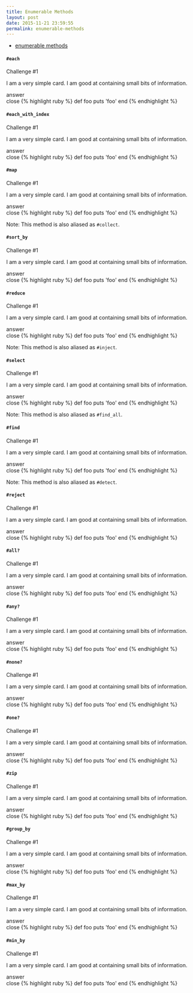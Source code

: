 ```yaml
---
title: Enumerable Methods
layout: post
date: 2015-11-21 23:59:55
permalink: enumerable-methods
---
```


* [enumerable methods](http://ruby-doc.org/core-2.2.3/Enumerable.html)

#### `#each`

<div class="card blue-grey darken-1">
  <div class="card-content white-text">
    <span class="card-title">Challenge #1</span>
    <p>
      I am a very simple card. I am good at containing small bits of information.
    </p>
  </div>
  <div class="card-content card-action orange-text">
    <span class="activator orange-text">answer</span>
  </div>
  <div class="card-reveal">
    <span class="card-title orange-text">close</span>
{% highlight ruby %}
def foo
  puts 'foo'
end
{% endhighlight %}
  </div>
</div>

#### `#each_with_index`

<div class="card blue-grey darken-1">
  <div class="card-content white-text">
    <span class="card-title">Challenge #1</span>
    <p>
      I am a very simple card. I am good at containing small bits of information.
    </p>
  </div>
  <div class="card-content card-action orange-text">
    <span class="activator orange-text">answer</span>
  </div>
  <div class="card-reveal">
    <span class="card-title orange-text">close</span>
{% highlight ruby %}
def foo
  puts 'foo'
end
{% endhighlight %}
  </div>
</div>


#### `#map`

<div class="card blue-grey darken-1">
  <div class="card-content white-text">
    <span class="card-title">Challenge #1</span>
    <p>
      I am a very simple card. I am good at containing small bits of information.
    </p>
  </div>
  <div class="card-content card-action orange-text">
    <span class="activator orange-text">answer</span>
  </div>
  <div class="card-reveal">
    <span class="card-title orange-text">close</span>
{% highlight ruby %}
def foo
  puts 'foo'
end
{% endhighlight %}
  </div>
</div>

Note: This method is also aliased as `#collect`. 

#### `#sort_by`

<div class="card blue-grey darken-1">
  <div class="card-content white-text">
    <span class="card-title">Challenge #1</span>
    <p>
      I am a very simple card. I am good at containing small bits of information.
    </p>
  </div>
  <div class="card-content card-action orange-text">
    <span class="activator orange-text">answer</span>
  </div>
  <div class="card-reveal">
    <span class="card-title orange-text">close</span>
{% highlight ruby %}
def foo
  puts 'foo'
end
{% endhighlight %}
  </div>
</div>

#### `#reduce` 

<div class="card blue-grey darken-1">
  <div class="card-content white-text">
    <span class="card-title">Challenge #1</span>
    <p>
      I am a very simple card. I am good at containing small bits of information.
    </p>
  </div>
  <div class="card-content card-action orange-text">
    <span class="activator orange-text">answer</span>
  </div>
  <div class="card-reveal">
    <span class="card-title orange-text">close</span>
{% highlight ruby %}
def foo
  puts 'foo'
end
{% endhighlight %}
  </div>
</div>

Note: This method is also aliased as `#inject`.

#### `#select`

<div class="card blue-grey darken-1">
  <div class="card-content white-text">
    <span class="card-title">Challenge #1</span>
    <p>
      I am a very simple card. I am good at containing small bits of information.
    </p>
  </div>
  <div class="card-content card-action orange-text">
    <span class="activator orange-text">answer</span>
  </div>
  <div class="card-reveal">
    <span class="card-title orange-text">close</span>
{% highlight ruby %}
def foo
  puts 'foo'
end
{% endhighlight %}
  </div>
</div>

Note: This method is also aliased as `#find_all`.

#### `#find`

<div class="card blue-grey darken-1">
  <div class="card-content white-text">
    <span class="card-title">Challenge #1</span>
    <p>
      I am a very simple card. I am good at containing small bits of information.
    </p>
  </div>
  <div class="card-content card-action orange-text">
    <span class="activator orange-text">answer</span>
  </div>
  <div class="card-reveal">
    <span class="card-title orange-text">close</span>
{% highlight ruby %}
def foo
  puts 'foo'
end
{% endhighlight %}
  </div>
</div>

Note: This method is also aliased as `#detect`.

#### `#reject`

<div class="card blue-grey darken-1">
  <div class="card-content white-text">
    <span class="card-title">Challenge #1</span>
    <p>
      I am a very simple card. I am good at containing small bits of information.
    </p>
  </div>
  <div class="card-content card-action orange-text">
    <span class="activator orange-text">answer</span>
  </div>
  <div class="card-reveal">
    <span class="card-title orange-text">close</span>
{% highlight ruby %}
def foo
  puts 'foo'
end
{% endhighlight %}
  </div>
</div>

#### `#all?`

<div class="card blue-grey darken-1">
  <div class="card-content white-text">
    <span class="card-title">Challenge #1</span>
    <p>
      I am a very simple card. I am good at containing small bits of information.
    </p>
  </div>
  <div class="card-content card-action orange-text">
    <span class="activator orange-text">answer</span>
  </div>
  <div class="card-reveal">
    <span class="card-title orange-text">close</span>
{% highlight ruby %}
def foo
  puts 'foo'
end
{% endhighlight %}
  </div>
</div>

#### `#any?`

<div class="card blue-grey darken-1">
  <div class="card-content white-text">
    <span class="card-title">Challenge #1</span>
    <p>
      I am a very simple card. I am good at containing small bits of information.
    </p>
  </div>
  <div class="card-content card-action orange-text">
    <span class="activator orange-text">answer</span>
  </div>
  <div class="card-reveal">
    <span class="card-title orange-text">close</span>
{% highlight ruby %}
def foo
  puts 'foo'
end
{% endhighlight %}
  </div>
</div>

#### `#none?`

<div class="card blue-grey darken-1">
  <div class="card-content white-text">
    <span class="card-title">Challenge #1</span>
    <p>
      I am a very simple card. I am good at containing small bits of information.
    </p>
  </div>
  <div class="card-content card-action orange-text">
    <span class="activator orange-text">answer</span>
  </div>
  <div class="card-reveal">
    <span class="card-title orange-text">close</span>
{% highlight ruby %}
def foo
  puts 'foo'
end
{% endhighlight %}
  </div>
</div>

#### `#one?`

<div class="card blue-grey darken-1">
  <div class="card-content white-text">
    <span class="card-title">Challenge #1</span>
    <p>
      I am a very simple card. I am good at containing small bits of information.
    </p>
  </div>
  <div class="card-content card-action orange-text">
    <span class="activator orange-text">answer</span>
  </div>
  <div class="card-reveal">
    <span class="card-title orange-text">close</span>
{% highlight ruby %}
def foo
  puts 'foo'
end
{% endhighlight %}
  </div>
</div>

#### `#zip`

<div class="card blue-grey darken-1">
  <div class="card-content white-text">
    <span class="card-title">Challenge #1</span>
    <p>
      I am a very simple card. I am good at containing small bits of information.
    </p>
  </div>
  <div class="card-content card-action orange-text">
    <span class="activator orange-text">answer</span>
  </div>
  <div class="card-reveal">
    <span class="card-title orange-text">close</span>
{% highlight ruby %}
def foo
  puts 'foo'
end
{% endhighlight %}
  </div>
</div>

#### `#group_by`

<div class="card blue-grey darken-1">
  <div class="card-content white-text">
    <span class="card-title">Challenge #1</span>
    <p>
      I am a very simple card. I am good at containing small bits of information.
    </p>
  </div>
  <div class="card-content card-action orange-text">
    <span class="activator orange-text">answer</span>
  </div>
  <div class="card-reveal">
    <span class="card-title orange-text">close</span>
{% highlight ruby %}
def foo
  puts 'foo'
end
{% endhighlight %}
  </div>
</div>

#### `#max_by`

<div class="card blue-grey darken-1">
  <div class="card-content white-text">
    <span class="card-title">Challenge #1</span>
    <p>
      I am a very simple card. I am good at containing small bits of information.
    </p>
  </div>
  <div class="card-content card-action orange-text">
    <span class="activator orange-text">answer</span>
  </div>
  <div class="card-reveal">
    <span class="card-title orange-text">close</span>
{% highlight ruby %}
def foo
  puts 'foo'
end
{% endhighlight %}
  </div>
</div>

#### `#min_by`

<div class="card blue-grey darken-1">
  <div class="card-content white-text">
    <span class="card-title">Challenge #1</span>
    <p>
      I am a very simple card. I am good at containing small bits of information.
    </p>
  </div>
  <div class="card-content card-action orange-text">
    <span class="activator orange-text">answer</span>
  </div>
  <div class="card-reveal">
    <span class="card-title orange-text">close</span>
{% highlight ruby %}
def foo
  puts 'foo'
end
{% endhighlight %}
  </div>
</div>

